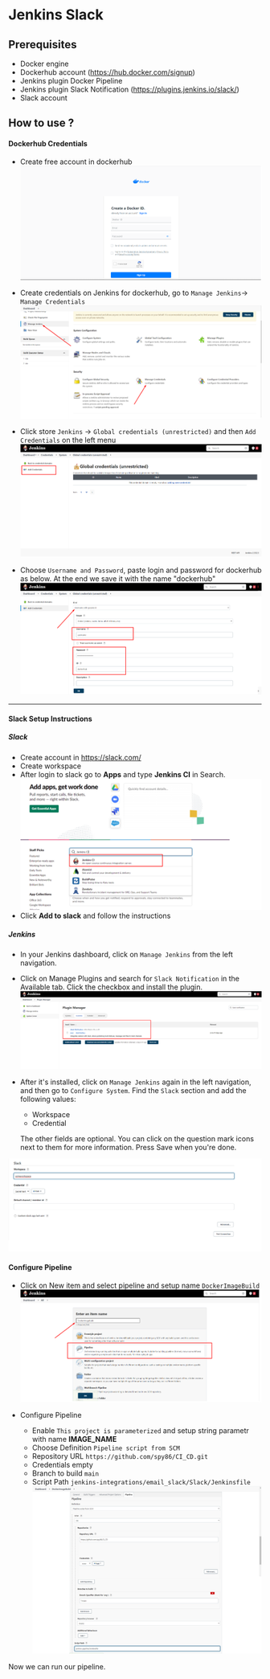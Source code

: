 # Jenkins Slack

## Prerequisites
* Docker engine
* Dockerhub account (https://hub.docker.com/signup)
* Jenkins plugin Docker Pipeline
* Jenkins plugin Slack Notification (https://plugins.jenkins.io/slack/)
* Slack account

## How to use ?

#### Dockerhub Credentials
* Create free account in dockerhub
![alt text](/images/dockerhub.png "")

* Create credentials on Jenkins for dockerhub, go to `Manage Jenkins`-> `Manage Credentials`
![alt text](/images/Jenkins1.png "")

* Click store `Jenkins` -> `Global credentials (unrestricted)` and then `Add Credentials` on the left menu
![alt text](/images/Jenkins2.png "")

* Choose `Username and Password`, paste login and password for dockerhub as below. At the end we save it with the name "dockerhub"
![alt text](/images/Jenkins3.png "")

---
#### Slack Setup Instructions

##### Slack
* Create account in https://slack.com/
* Create workspace 
* After login to slack go to **Apps** and type **Jenkins CI** in Search.
![alt text](/images/Jenkins18.png "")
* Click **Add to slack** and follow the instructions

##### Jenkins
* In your Jenkins dashboard, click on `Manage Jenkins` from the left navigation.
* Click on Manage Plugins and search for `Slack Notification` in the Available tab. Click the checkbox and install the plugin.
![alt text](/images/Jenkins16.png "")
* After it's installed, click on `Manage Jenkins` again in the left navigation, and then go to `Configure System`. Find the `Slack` section and add the following values:
  * Workspace
  * Credential  

  The other fields are optional. You can click on the question mark icons next to them for more information. Press Save when you're done.

![alt text](/images/Jenkins17.png "")

#### Configure Pipeline
* Click on New item and select pipeline and setup name `DockerImageBuild`
![alt text](/images/Jenkins4.png "")

* Configure Pipeline
  * Enable `This project is parameterized` and setup string parametr with name **IMAGE_NAME**
  * Choose Definition `Pipeline script from SCM`
  * Repository URL `https://github.com/spy86/CI_CD.git`
  * Credentials empty
  * Branch to build `main`
  * Script Path `jenkins-integrations/email_slack/Slack/Jenkinsfile`
![alt text](/images/Jenkins5.png "")


Now we can run our pipeline. 